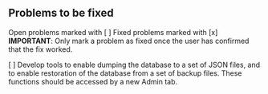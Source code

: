 ## Problems to be fixed

Open problems marked with [ ]
Fixed problems marked with [x]
**IMPORTANT**: Only mark a problem as fixed once the user has confirmed that the fix worked.  

[ ] Develop tools to enable dumping the database to a set of JSON files, and to enable restoration of the database from a set of backup files.  These functions should be accessed by a new Admin tab.